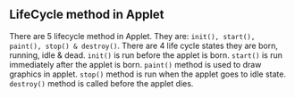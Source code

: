 ## LifeCycle method in Applet
There are 5 lifecycle method in Applet. They are: ```init(), start(), paint(), stop() & destroy()```. There are 4 life cycle states they are born, running, idle & dead. ```init()``` is run before the applet is born. ```start()``` is run immediately after the applet is born. ```paint()``` method is used to draw graphics in applet. ```stop()``` method is run when the applet goes to idle state. ```destroy()``` method is called before the applet dies.